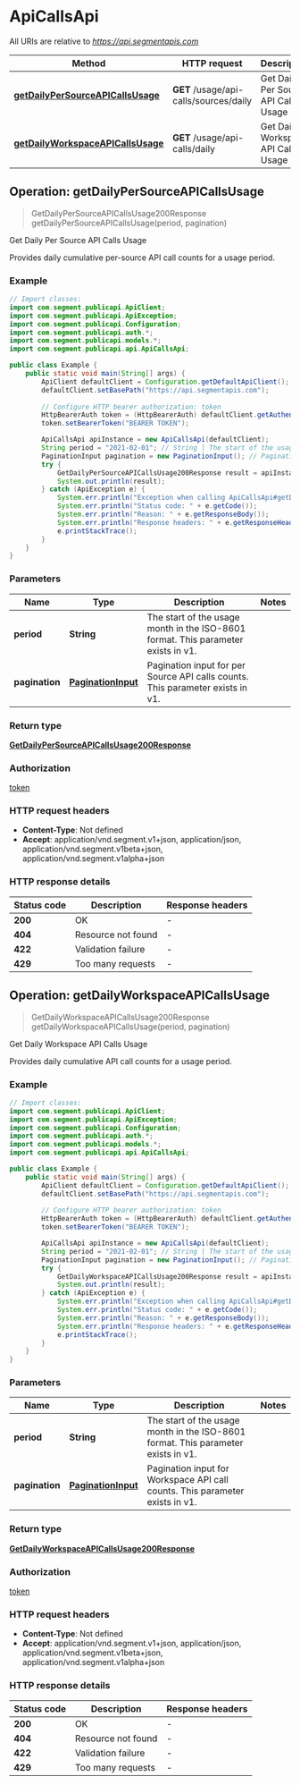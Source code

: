 # ApiCallsApi

All URIs are relative to *https://api.segmentapis.com*

| Method | HTTP request | Description |
|------------- | ------------- | -------------|
| [**getDailyPerSourceAPICallsUsage**](ApiCallsApi.md#getDailyPerSourceAPICallsUsage) | **GET** /usage/api-calls/sources/daily | Get Daily Per Source API Calls Usage |
| [**getDailyWorkspaceAPICallsUsage**](ApiCallsApi.md#getDailyWorkspaceAPICallsUsage) | **GET** /usage/api-calls/daily | Get Daily Workspace API Calls Usage |



## Operation: getDailyPerSourceAPICallsUsage

> GetDailyPerSourceAPICallsUsage200Response getDailyPerSourceAPICallsUsage(period, pagination)

Get Daily Per Source API Calls Usage

Provides daily cumulative per-source API call counts for a usage period.

### Example

```java
// Import classes:
import com.segment.publicapi.ApiClient;
import com.segment.publicapi.ApiException;
import com.segment.publicapi.Configuration;
import com.segment.publicapi.auth.*;
import com.segment.publicapi.models.*;
import com.segment.publicapi.api.ApiCallsApi;

public class Example {
    public static void main(String[] args) {
        ApiClient defaultClient = Configuration.getDefaultApiClient();
        defaultClient.setBasePath("https://api.segmentapis.com");
        
        // Configure HTTP bearer authorization: token
        HttpBearerAuth token = (HttpBearerAuth) defaultClient.getAuthentication("token");
        token.setBearerToken("BEARER TOKEN");

        ApiCallsApi apiInstance = new ApiCallsApi(defaultClient);
        String period = "2021-02-01"; // String | The start of the usage month in the ISO-8601 format.  This parameter exists in v1.
        PaginationInput pagination = new PaginationInput(); // PaginationInput | Pagination input for per Source API calls counts.  This parameter exists in v1.
        try {
            GetDailyPerSourceAPICallsUsage200Response result = apiInstance.getDailyPerSourceAPICallsUsage(period, pagination);
            System.out.println(result);
        } catch (ApiException e) {
            System.err.println("Exception when calling ApiCallsApi#getDailyPerSourceAPICallsUsage");
            System.err.println("Status code: " + e.getCode());
            System.err.println("Reason: " + e.getResponseBody());
            System.err.println("Response headers: " + e.getResponseHeaders());
            e.printStackTrace();
        }
    }
}
```

### Parameters


| Name | Type | Description  | Notes |
|------------- | ------------- | ------------- | -------------|
| **period** | **String**| The start of the usage month in the ISO-8601 format.  This parameter exists in v1. | |
| **pagination** | [**PaginationInput**](.md)| Pagination input for per Source API calls counts.  This parameter exists in v1. | |

### Return type

[**GetDailyPerSourceAPICallsUsage200Response**](GetDailyPerSourceAPICallsUsage200Response.md)

### Authorization

[token](../README.md#token)

### HTTP request headers

- **Content-Type**: Not defined
- **Accept**: application/vnd.segment.v1+json, application/json, application/vnd.segment.v1beta+json, application/vnd.segment.v1alpha+json


### HTTP response details
| Status code | Description | Response headers |
|-------------|-------------|------------------|
| **200** | OK |  -  |
| **404** | Resource not found |  -  |
| **422** | Validation failure |  -  |
| **429** | Too many requests |  -  |


## Operation: getDailyWorkspaceAPICallsUsage

> GetDailyWorkspaceAPICallsUsage200Response getDailyWorkspaceAPICallsUsage(period, pagination)

Get Daily Workspace API Calls Usage

Provides daily cumulative API call counts for a usage period.

### Example

```java
// Import classes:
import com.segment.publicapi.ApiClient;
import com.segment.publicapi.ApiException;
import com.segment.publicapi.Configuration;
import com.segment.publicapi.auth.*;
import com.segment.publicapi.models.*;
import com.segment.publicapi.api.ApiCallsApi;

public class Example {
    public static void main(String[] args) {
        ApiClient defaultClient = Configuration.getDefaultApiClient();
        defaultClient.setBasePath("https://api.segmentapis.com");
        
        // Configure HTTP bearer authorization: token
        HttpBearerAuth token = (HttpBearerAuth) defaultClient.getAuthentication("token");
        token.setBearerToken("BEARER TOKEN");

        ApiCallsApi apiInstance = new ApiCallsApi(defaultClient);
        String period = "2021-02-01"; // String | The start of the usage month in the ISO-8601 format.  This parameter exists in v1.
        PaginationInput pagination = new PaginationInput(); // PaginationInput | Pagination input for Workspace API call counts.  This parameter exists in v1.
        try {
            GetDailyWorkspaceAPICallsUsage200Response result = apiInstance.getDailyWorkspaceAPICallsUsage(period, pagination);
            System.out.println(result);
        } catch (ApiException e) {
            System.err.println("Exception when calling ApiCallsApi#getDailyWorkspaceAPICallsUsage");
            System.err.println("Status code: " + e.getCode());
            System.err.println("Reason: " + e.getResponseBody());
            System.err.println("Response headers: " + e.getResponseHeaders());
            e.printStackTrace();
        }
    }
}
```

### Parameters


| Name | Type | Description  | Notes |
|------------- | ------------- | ------------- | -------------|
| **period** | **String**| The start of the usage month in the ISO-8601 format.  This parameter exists in v1. | |
| **pagination** | [**PaginationInput**](.md)| Pagination input for Workspace API call counts.  This parameter exists in v1. | |

### Return type

[**GetDailyWorkspaceAPICallsUsage200Response**](GetDailyWorkspaceAPICallsUsage200Response.md)

### Authorization

[token](../README.md#token)

### HTTP request headers

- **Content-Type**: Not defined
- **Accept**: application/vnd.segment.v1+json, application/json, application/vnd.segment.v1beta+json, application/vnd.segment.v1alpha+json


### HTTP response details
| Status code | Description | Response headers |
|-------------|-------------|------------------|
| **200** | OK |  -  |
| **404** | Resource not found |  -  |
| **422** | Validation failure |  -  |
| **429** | Too many requests |  -  |

